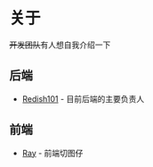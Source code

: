 # 关于

~~开发团队~~有人想自我介绍一下

## 后端

- [Redish101](https://redish101.top) - 目前后端的主要负责人

## 前端

- [Ray](https://mk1.io) - 前端切图仔

